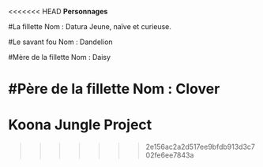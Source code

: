 <<<<<<< HEAD
**Personnages**

#La fillette
	Nom : Datura
	Jeune, naïve et curieuse.

#Le savant fou
	Nom : Dandelion

#Mère de la fillette
	Nom : Daisy

#Père de la fillette
	Nom : Clover
=======
# Koona Jungle Project
>>>>>>> 2e156ac2a2d517ee9bfdb913d3c702fe6ee7843a
